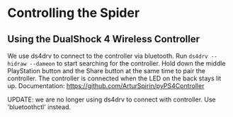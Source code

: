 # Controlling the Spider
## Using the DualShock 4 Wireless Controller
We use ds4drv to connect to the controller via bluetooth. Run `ds4drv --hidraw --dameon` to start searching for the controller. Hold down the middle PlayStation button and the Share button at the same time to pair the controller. The controller is connected when the LED on the back stays lit up. Documentation: https://github.com/ArturSpirin/pyPS4Controller

UPDATE: we are no longer using ds4drv to connect with controller. Use 'bluetoothctl' instead. 